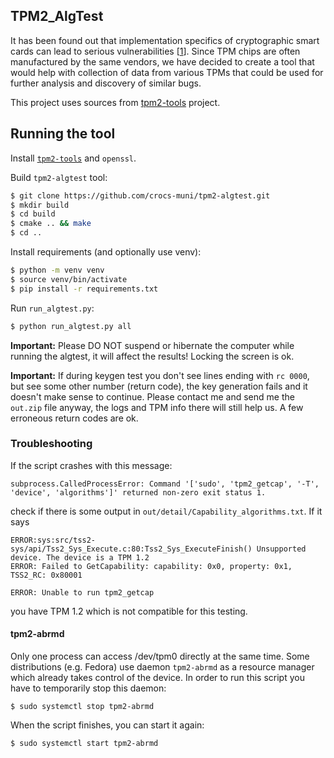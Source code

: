 ## TPM2_AlgTest

It has been found out that implementation specifics of cryptographic smart cards can lead to serious vulnerabilities [[1](https://en.wikipedia.org/wiki/ROCA_vulnerability)]. Since TPM chips are often manufactured by the same vendors, we have decided to create a tool that would help with collection of data from various TPMs that could be used for further analysis and discovery of similar bugs.

This project uses sources from [tpm2-tools](https://github.com/tpm2-software/tpm2-tools) project.

## Running the tool

Install [`tpm2-tools`](https://github.com/tpm2-software/tpm2-tools) and `openssl`.

Build `tpm2-algtest` tool:
```sh
$ git clone https://github.com/crocs-muni/tpm2-algtest.git
$ mkdir build
$ cd build
$ cmake .. && make
$ cd ..
```

Install requirements (and optionally use venv):
```sh
$ python -m venv venv
$ source venv/bin/activate
$ pip install -r requirements.txt
```

Run `run_algtest.py`:
```sh
$ python run_algtest.py all
```

**Important:** Please DO NOT suspend or hibernate the computer while running the algtest, it will affect the results! Locking the screen is ok.

**Important:** If during keygen test you don't see lines ending with `rc 0000`, but see some other number (return code), the key generation fails and it doesn't make sense to continue. Please contact me and send me the `out.zip` file anyway, the logs and TPM info there will still help us. A few erroneous return codes are ok.

### Troubleshooting
If the script crashes with this message:
```
subprocess.CalledProcessError: Command '['sudo', 'tpm2_getcap', '-T', 'device', 'algorithms']' returned non-zero exit status 1.
```
check if there is some output in `out/detail/Capability_algorithms.txt`. If it says 
```
ERROR:sys:src/tss2-sys/api/Tss2_Sys_Execute.c:80:Tss2_Sys_ExecuteFinish() Unsupported device. The device is a TPM 1.2 
ERROR: Failed to GetCapability: capability: 0x0, property: 0x1, TSS2_RC: 0x80001

ERROR: Unable to run tpm2_getcap
```
you have TPM 1.2 which is not compatible for this testing.

#### tpm2-abrmd
Only one process can access /dev/tpm0 directly at the same time. Some distributions (e.g. Fedora) use daemon `tpm2-abrmd` as a resource manager which already takes control of the device. In order to run this script you have to temporarily stop this daemon:
```
$ sudo systemctl stop tpm2-abrmd
```
When the script finishes, you can start it again:
```
$ sudo systemctl start tpm2-abrmd
```
